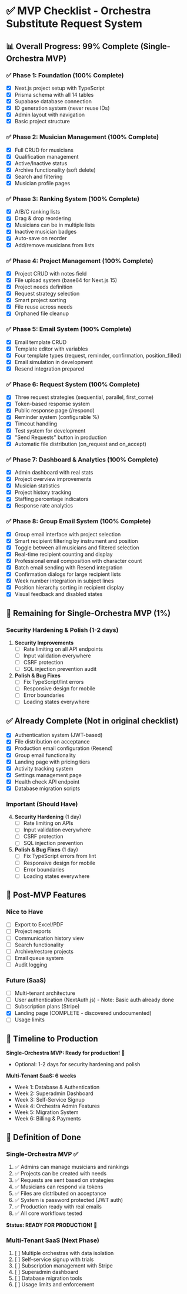 # ✅ MVP Checklist - Orchestra Substitute Request System

## 📊 Overall Progress: 99% Complete (Single-Orchestra MVP)

### ✅ Phase 1: Foundation (100% Complete)
- [x] Next.js project setup with TypeScript
- [x] Prisma schema with all 14 tables
- [x] Supabase database connection
- [x] ID generation system (never reuse IDs)
- [x] Admin layout with navigation
- [x] Basic project structure

### ✅ Phase 2: Musician Management (100% Complete)
- [x] Full CRUD for musicians
- [x] Qualification management
- [x] Active/Inactive status
- [x] Archive functionality (soft delete)
- [x] Search and filtering
- [x] Musician profile pages

### ✅ Phase 3: Ranking System (100% Complete)
- [x] A/B/C ranking lists
- [x] Drag & drop reordering
- [x] Musicians can be in multiple lists
- [x] Inactive musician badges
- [x] Auto-save on reorder
- [x] Add/remove musicians from lists

### ✅ Phase 4: Project Management (100% Complete)
- [x] Project CRUD with notes field
- [x] File upload system (base64 for Next.js 15)
- [x] Project needs definition
- [x] Request strategy selection
- [x] Smart project sorting
- [x] File reuse across needs
- [x] Orphaned file cleanup

### ✅ Phase 5: Email System (100% Complete)
- [x] Email template CRUD
- [x] Template editor with variables
- [x] Four template types (request, reminder, confirmation, position_filled)
- [x] Email simulation in development
- [x] Resend integration prepared

### ✅ Phase 6: Request System (100% Complete)
- [x] Three request strategies (sequential, parallel, first_come)
- [x] Token-based response system
- [x] Public response page (/respond)
- [x] Reminder system (configurable %)
- [x] Timeout handling
- [x] Test system for development
- [x] "Send Requests" button in production
- [x] Automatic file distribution (on_request and on_accept)

### ✅ Phase 7: Dashboard & Analytics (100% Complete)
- [x] Admin dashboard with real stats
- [x] Project overview improvements
- [x] Musician statistics
- [x] Project history tracking
- [x] Staffing percentage indicators
- [x] Response rate analytics

### ✅ Phase 8: Group Email System (100% Complete)
- [x] Group email interface with project selection
- [x] Smart recipient filtering by instrument and position
- [x] Toggle between all musicians and filtered selection
- [x] Real-time recipient counting and display
- [x] Professional email composition with character count
- [x] Batch email sending with Resend integration
- [x] Confirmation dialogs for large recipient lists
- [x] Week number integration in subject lines
- [x] Position hierarchy sorting in recipient display
- [x] Visual feedback and disabled states

## 🔴 Remaining for Single-Orchestra MVP (1%)

### Security Hardening & Polish (1-2 days)
1. **Security Improvements**
   - [ ] Rate limiting on all API endpoints
   - [ ] Input validation everywhere
   - [ ] CSRF protection
   - [ ] SQL injection prevention audit

2. **Polish & Bug Fixes**
   - [ ] Fix TypeScript/lint errors
   - [ ] Responsive design for mobile
   - [ ] Error boundaries
   - [ ] Loading states everywhere

## ✅ Already Complete (Not in original checklist)
- [x] Authentication system (JWT-based)
- [x] File distribution on acceptance
- [x] Production email configuration (Resend)
- [x] Group email functionality
- [x] Landing page with pricing tiers
- [x] Activity tracking system
- [x] Settings management page
- [x] Health check API endpoint
- [x] Database migration scripts

### Important (Should Have)
4. **Security Hardening** (1 day)
   - [ ] Rate limiting on APIs
   - [ ] Input validation everywhere
   - [ ] CSRF protection
   - [ ] SQL injection prevention

5. **Polish & Bug Fixes** (1 day)
   - [ ] Fix TypeScript errors from lint
   - [ ] Responsive design for mobile
   - [ ] Error boundaries
   - [ ] Loading states everywhere

## 🚀 Post-MVP Features

### Nice to Have
- [ ] Export to Excel/PDF
- [ ] Project reports
- [ ] Communication history view
- [ ] Search functionality
- [ ] Archive/restore projects
- [ ] Email queue system
- [ ] Audit logging

### Future (SaaS)
- [ ] Multi-tenant architecture
- [ ] User authentication (NextAuth.js) - Note: Basic auth already done
- [ ] Subscription plans (Stripe)
- [x] Landing page (COMPLETE - discovered undocumented)
- [ ] Usage limits

## 📅 Timeline to Production

**Single-Orchestra MVP: Ready for production!** 🚀
- Optional: 1-2 days for security hardening and polish

**Multi-Tenant SaaS: 6 weeks**
- Week 1: Database & Authentication
- Week 2: Superadmin Dashboard
- Week 3: Self-Service Signup
- Week 4: Orchestra Admin Features
- Week 5: Migration System
- Week 6: Billing & Payments

## 🎯 Definition of Done

### Single-Orchestra MVP ✅
1. ✅ Admins can manage musicians and rankings
2. ✅ Projects can be created with needs
3. ✅ Requests are sent based on strategies
4. ✅ Musicians can respond via tokens
5. ✅ Files are distributed on acceptance
6. ✅ System is password protected (JWT auth)
7. ✅ Production ready with real emails
8. ✅ All core workflows tested

**Status: READY FOR PRODUCTION!** 🎉

### Multi-Tenant SaaS (Next Phase)
1. [ ] Multiple orchestras with data isolation
2. [ ] Self-service signup with trials
3. [ ] Subscription management with Stripe
4. [ ] Superadmin dashboard
5. [ ] Database migration tools
6. [ ] Usage limits and enforcement